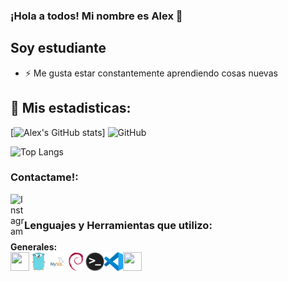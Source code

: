 ### ¡Hola a todos! Mi nombre es Alex 👋

## Soy estudiante
- ⚡ Me gusta estar constantemente aprendiendo cosas nuevas

## 🔎 Mis estadisticas:

[![Alex's GitHub stats](https://github-readme-stats.vercel.app/api?username=Alex13042001)]
![GitHub](https://github-readme-stats.vercel.app/api?username=Alex13042001&show_icons=true&theme=dark)

![Top Langs](https://github-readme-stats.vercel.app/api/top-langs/?username=Alex13042001&show_icons=true&theme=dark)

### Contactame!:

[<img align="left" alt="Instagram" width="22px" src="https://1000marcas.net/wp-content/uploads/2019/11/Instagram-logo.png" />][instagram]
<br />

### Lenguajes y Herramientas que utilizo:

__Generales:__ 
<br />
<img align="bottom" src="https://raw.githubusercontent.com/jmnote/z-icons/master/svg/git.svg" width="30" height="30" />
<img align="left" src="https://raw.githubusercontent.com/jmnote/z-icons/master/svg/github.svg" width="30" height="30" />
<img align="left" src="https://raw.githubusercontent.com/devicons/devicon/2809b567852a4648062a2d3e7c1c531367458c0b/icons/go/go-original.svg" width="30" height="30" />
<img align="left" src="https://raw.githubusercontent.com/github/explore/80688e429a7d4ef2fca1e82350fe8e3517d3494d/topics/mysql/mysql.png" width="30" height="30"/>
<img align="left" src="https://raw.githubusercontent.com/devicons/devicon/2809b567852a4648062a2d3e7c1c531367458c0b/icons/debian/debian-original.svg" width="30" height="30" />
<img align="left" src="https://raw.githubusercontent.com/github/explore/80688e429a7d4ef2fca1e82350fe8e3517d3494d/topics/terminal/terminal.png" width="30" height="30"/>
<img align="left" src="https://raw.githubusercontent.com/github/explore/80688e429a7d4ef2fca1e82350fe8e3517d3494d/topics/visual-studio-code/visual-studio-code.png" width="30" height="30"/>
<br />



[instagram]: https://www.instagram.com/_alexx1304/?hl=es
